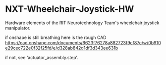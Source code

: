 # NXT-Wheelchair-Joystick-HW
Hardware elements of the RIT Neurotechnology Team's wheelchair joystick manipulator.


if onshape is still breathing here is the rough CAD 
https://cad.onshape.com/documents/6623f76278a882723f9cf87c/w/0b910e29cec722e0f32f25fd/e/d328ab842d1df3d343ee631b  

if not, see ‘actuator_assembly.step’.

